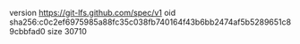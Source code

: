 version https://git-lfs.github.com/spec/v1
oid sha256:c0c2ef6975985a88fc35c038fb740164f43b6bb2474af5b5289651c89cbbfad0
size 30710
